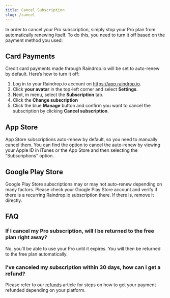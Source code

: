 ```yaml
---
title: Cancel Subscription
slug: /cancel
---
```


In order to cancel your Pro subscription, simply stop your Pro plan from automatically renewing itself.
To do this, you need to turn it off based on the payment method you used:

## Card Payments
Credit card payments made through Raindrop.io will be set to auto-renew by default. Here’s how to turn it off:

1. Log in to your Raindrop.io account on https://app.raindrop.io.
2. Click **your avatar** in the top-left corner and select **Settings**.
3. Next, in menu, select the **Subscription** tab.
4. Click the **Change subscription**
4. Click the blue **Manage** button and confirm you want to cancel the subscription by clicking **Cancel subscription**.

## App Store
App Store subscriptions auto-renew by default, so you need to manually cancel them. You can find the option to cancel the auto-renew by viewing your Apple ID in iTunes or the App Store and then selecting the “Subscriptions” option.

## Google Play Store
Google Play Store subscriptions may or may not auto-renew depending on many factors. Please check your Google Play Store account and verify if there is a recurring Raindrop.io subscription there. If there is, remove it directly.

## FAQ
### If I cancel my Pro subscription, will I be returned to the free plan right away?
No, you’ll be able to use your Pro until it expires. You will then be returned to the free plan automatically.

### I’ve canceled my subscription within 30 days, how can I get a refund?
Please refer to our [refunds](./refund.md) article for steps on how to get your payment refunded depending on your platform.
